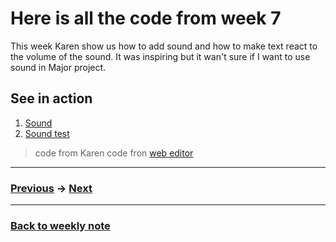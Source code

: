 # Here is all the code from week 7
This week Karen show us how to add sound and how to make text react to the volume of the sound. It was inspiring but it wan't sure if I want to use sound in Major project.

## See in action
1. [Sound](http://127.0.0.1:8610/)
2. [Sound test](http://127.0.0.1:8004/)

> code from Karen
> code fron [web editor](https://p5js.org/reference/#/libraries/p5.sound)


---------------------------------------------------
### [Previous](https://github.com/napasornc/c0dew0rd/tree/master/processing/week%2006.2) -> [Next](https://github.com/napasornc/c0dew0rd/tree/master/processing/week%2008)  

--------------------------------------------------
### [Back to weekly note](https://napasornc.github.io/c0dew0rd/)

